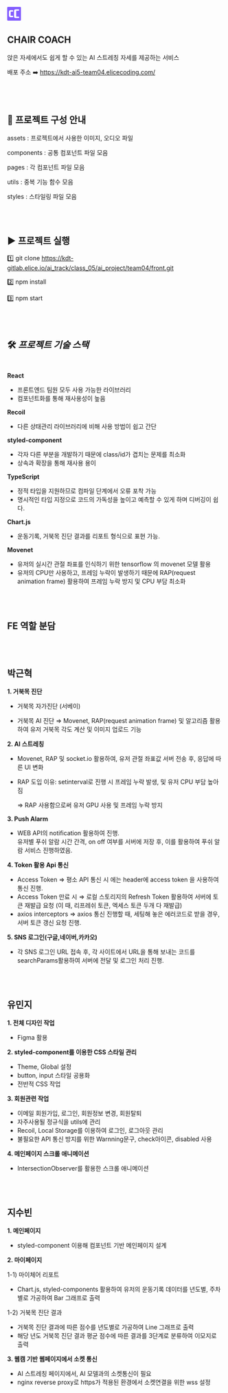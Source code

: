 ![](./public/favicon_32.png)
## CHAIR COACH
앉은 자세에서도 쉽게 할 수 있는 AI 스트레칭 자세를 제공하는 서비스

배포 주소 ➡️ https://kdt-ai5-team04.elicecoding.com/
<br></br>
<br></br>


## 📜 프로젝트 구성 안내


assets : 프로젝트에서 사용한 이미지, 오디오 파일

components : 공통 컴포넌트 파일 모음

pages : 각 컴포넌트 파일 모음

utils : 중복 기능 함수 모음

styles : 스타일링 파일 모음



<br></br>
## ▶️ 프로젝트 실행

1️⃣ git clone https://kdt-gitlab.elice.io/ai_track/class_05/ai_project/team04/front.git

2️⃣ npm install

3️⃣ npm start

<br></br>
## 🛠 *프로젝트 기술 스택*<br></br>

**React**
- 프론트엔드 팀원 모두 사용 가능한 라이브러리  
- 컴포넌트화를 통해 재사용성이 높음


**Recoil**
- 다른 상태관리 라이브러리에 비해 사용 방법이 쉽고 간단


**styled-component**
- 각자 다른 부분을 개발하기 때문에 class/id가 겹치는 문제를 최소화  
- 상속과 확장을 통해 재사용 용이


**TypeScript**
- 정적 타입을 지원하므로 컴파일 단계에서 오류 포착 가능 
- 명시적인 타입 지정으로 코드의 가독성을 높이고 예측할 수 있게 하며 디버깅이 쉽다.
   
**Chart.js**
- 운동기록, 거북목 진단 결과를 리포트 형식으로 표현 가능.

**Movenet**
- 유저의 실시간 관절 좌표를 인식하기 위한 tensorflow 의 movenet 모델 활용
- 유저의 CPU만 사용하고, 프레임 누락이 발생하기 때문에 RAP(request animation frame) 활용하여 프레임 누락 방지 및 CPU 부담 최소화


<br></br>
## FE 역할 분담
<br></br>
## 박근혁

**1. 거북목 진단**
- 거북목 자가진단 (서베이)

-  거북목 AI 진단
⇒ Movenet, RAP(request animation frame) 및 알고리즘 활용하여 유저 거북목 각도 계산 및 이미지 업로드 기능

**2. AI 스트레칭**
- Movenet, RAP 및 socket.io 활용하여, 유저 관절 좌표값 서버 전송 후, 응답에 따른 UI 변화
- RAP 도입 이유: setinterval로 진행 시 프레임 누락 발생, 및 유저 CPU 부담 높아짐
  
  ⇒ RAP 사용함으로써 유저 GPU 사용 및 프레임 누락 방지

**3. Push Alarm**
- WEB API의 notification 활용하여 진행.<br/>유저별 푸쉬 알람 시간 간격, on off 여부를 서버에 저장 후, 이를 활용하여 푸쉬 알람 서비스 진행하였음.

**4. Token 활용 Api 통신**
- Access Token
⇒ 평소 API 통신 시 에는 header에 access token 을 사용하여 통신 진행.
- Access Token 만료 시
⇒ 로컬 스토리지의 Refresh Token 활용하여 서버에 토큰 재발급 요청 (이 때, 리프레쉬 토큰, 엑세스 토큰 두개 다 재발급)
- axios interceptors
⇒ axios 통신 진행할 때, 세팅해 놓은 에러코드로 받을 경우, 서버 토큰 갱신 요청 진행.

**5. SNS 로그인(구글,네이버,카카오)**
- 각 SNS 로그인 URL 접속 후, 각 사이트에서 URL을 통해 보내는 코드를 searchParams활용하여 서버에 전달 및 로그인 처리 진행.

<br></br>
## 유민지

**1. 전체 디자인 작업**
- Figma 활용

**2. styled-component를 이용한 CSS 스타일 관리**
- Theme, Global 설정
- button, input 스타일 공용화
- 전반적 CSS 작업

**3. 회원관련 작업**
- 이메일 회원가입, 로그인, 회원정보 변경, 회원탈퇴
- 자주사용될 정규식을 utils에 관리
- Recoil, Local Storage를 이용하여 로그인, 로그아웃 관리
- 불필요한 API 통신 방지를 위한 Warnning문구, check아이콘, disabled 사용

**4. 메인페이지 스크롤 애니메이션**
- IntersectionObserver를 활용한 스크롤 애니메이션

<br></br>
## 지수빈

**1. 메인페이지**
- styled-component 이용해 컴포넌트 기반 메인페이지 설계 

**2. 마이페이지**  

1-1) 마이체어 리포트
- Chart.js, styled-components 활용하여 유저의 운동기록 데이터를 년도별, 주차별로 가공하여 Bar 그래프로 출력  

1-2) 거북목 진단 결과  
- 거북목 진단 결과에 따른 점수를 년도별로 가공하여 Line 그래프로 출력
- 해당 년도 거북목 진단 결과 평균 점수에 따른 결과를 3단계로 분류하여 이모지로 출력


**3. 웹캠 기반 웹페이지에서 소켓 통신**
- AI 스트레칭 페이지에서, AI 모델과의 소켓통신이 필요
- nginx reverse proxy로 https가 적용된 환경에서 소켓연결을 위한 wss 설정


